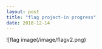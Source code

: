 ```yaml
---
layout: post
title: "flag project-in progress"
date: 2018-12-14
---
```

![flag image(/image/flagv2.png)
